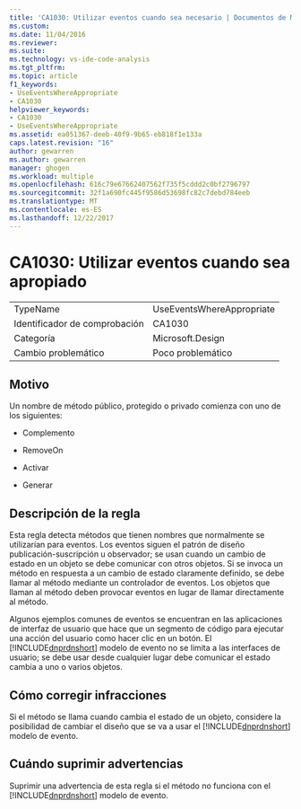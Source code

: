 ```yaml
---
title: 'CA1030: Utilizar eventos cuando sea necesario | Documentos de Microsoft'
ms.custom: 
ms.date: 11/04/2016
ms.reviewer: 
ms.suite: 
ms.technology: vs-ide-code-analysis
ms.tgt_pltfrm: 
ms.topic: article
f1_keywords:
- UseEventsWhereAppropriate
- CA1030
helpviewer_keywords:
- CA1030
- UseEventsWhereAppropriate
ms.assetid: ea051367-deeb-40f9-9b65-eb818f1e133a
caps.latest.revision: "16"
author: gewarren
ms.author: gewarren
manager: ghogen
ms.workload: multiple
ms.openlocfilehash: 616c79e67662407562f735f5cddd2c0bf2796797
ms.sourcegitcommit: 32f1a690fc445f9586d53698fc82c7debd784eeb
ms.translationtype: MT
ms.contentlocale: es-ES
ms.lasthandoff: 12/22/2017
---
```

# <a name="ca1030-use-events-where-appropriate"></a>CA1030: Utilizar eventos cuando sea apropiado
|||  
|-|-|  
|TypeName|UseEventsWhereAppropriate|  
|Identificador de comprobación|CA1030|  
|Categoría|Microsoft.Design|  
|Cambio problemático|Poco problemático|  
  
## <a name="cause"></a>Motivo  
 Un nombre de método público, protegido o privado comienza con uno de los siguientes:  
  
-   Complemento  
  
-   RemoveOn  
  
-   Activar  
  
-   Generar  
  
## <a name="rule-description"></a>Descripción de la regla  
 Esta regla detecta métodos que tienen nombres que normalmente se utilizarían para eventos. Los eventos siguen el patrón de diseño publicación-suscripción u observador; se usan cuando un cambio de estado en un objeto se debe comunicar con otros objetos. Si se invoca un método en respuesta a un cambio de estado claramente definido, se debe llamar al método mediante un controlador de eventos. Los objetos que llaman al método deben provocar eventos en lugar de llamar directamente al método.  
  
 Algunos ejemplos comunes de eventos se encuentran en las aplicaciones de interfaz de usuario que hace que un segmento de código para ejecutar una acción del usuario como hacer clic en un botón. El [!INCLUDE[dnprdnshort](../code-quality/includes/dnprdnshort_md.md)] modelo de evento no se limita a las interfaces de usuario; se debe usar desde cualquier lugar debe comunicar el estado cambia a uno o varios objetos.  
  
## <a name="how-to-fix-violations"></a>Cómo corregir infracciones  
 Si el método se llama cuando cambia el estado de un objeto, considere la posibilidad de cambiar el diseño que se va a usar el [!INCLUDE[dnprdnshort](../code-quality/includes/dnprdnshort_md.md)] modelo de evento.  
  
## <a name="when-to-suppress-warnings"></a>Cuándo suprimir advertencias  
 Suprimir una advertencia de esta regla si el método no funciona con el [!INCLUDE[dnprdnshort](../code-quality/includes/dnprdnshort_md.md)] modelo de evento.